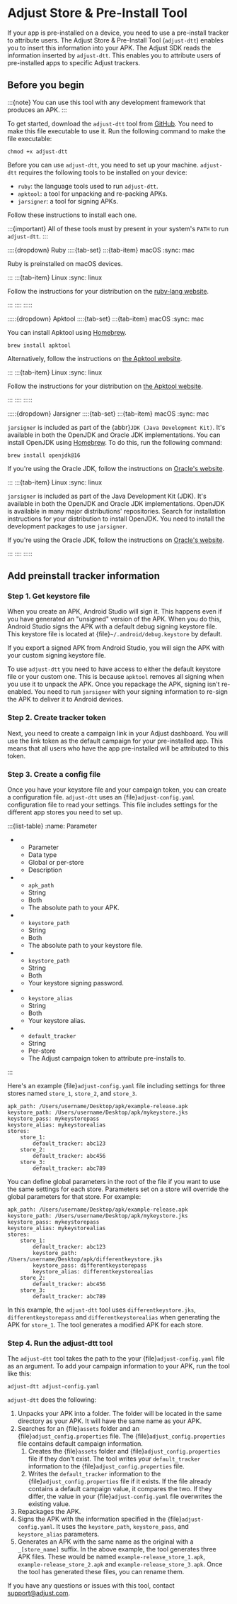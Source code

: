 # Adjust Store & Pre-Install Tool

If your app is pre-installed on a device, you need to use a pre-install tracker to attribute users. The Adjust Store & Pre-Install Tool (`adjust-dtt`) enables you to insert this information into your APK. The Adjust SDK reads the information inserted by `adjust-dtt`. This enables you to attribute users of pre-installed apps to specific Adjust trackers.

## Before you begin

:::{note}
You can use this tool with any development framework that produces an APK.
:::

To get started, download the `adjust-dtt` tool from [GitHub](https://github.com/adjust/android_sdk/blob/master/tools/adjust-dtt). You need to make this file executable to use it. Run the following command to make the file executable:

```{code-block} console
chmod +x adjust-dtt
```

Before you can use `adjust-dtt`, you need to set up your machine. `adjust-dtt` requires the following tools to be installed on your device:

* `ruby`: the language tools used to run `adjust-dtt`.
* `apktool`: a tool for unpacking and re-packing APKs.
* `jarsigner`: a tool for signing APKs.

Follow these instructions to install each one.

:::{important}
All of these tools must by present in your system's `PATH` to run `adjust-dtt`.
:::

::::{dropdown} Ruby
::::{tab-set}
:::{tab-item} macOS
:sync: mac

Ruby is preinstalled on macOS devices.

:::
:::{tab-item} Linux
:sync: linux

Follow the instructions for your distribution on the [ruby-lang website](https://www.ruby-lang.org/en/documentation/installation/).

:::
::::
:::::

:::::{dropdown} Apktool
::::{tab-set}
:::{tab-item} macOS
:sync: mac

You can install Apktool using [Homebrew](https://brew.sh/).

```{code-block} console
brew install apktool
```

Alternatively, follow the instructions on [the Apktool website](https://ibotpeaches.github.io/Apktool/install/).

:::
:::{tab-item} Linux
:sync: linux

Follow the instructions for your distribution on [the Apktool website](https://ibotpeaches.github.io/Apktool/install/).

:::
::::
:::::

:::::{dropdown} Jarsigner
::::{tab-set}
:::{tab-item} macOS
:sync: mac

`jarsigner` is included as part of the {abbr}`JDK (Java Development Kit)`. It's available in both the OpenJDK and Oracle JDK implementations. You can install OpenJDK using [Homebrew](https://brew.sh). To do this, run the following command:

```{code-block} console
brew install openjdk@16
```

If you're using the Oracle JDK, follow the instructions on [Oracle's website](https://docs.oracle.com/en/java/javase/16/install/installation-jdk-macos.html#GUID-E8A251B6-D9A9-4276-ABC8-CC0DAD62EA33).

:::
:::{tab-item} Linux
:sync: linux

`jarsigner` is included as part of the Java Development Kit (JDK). It's available in both the OpenJDK and Oracle JDK implementations. OpenJDK is available in many major distributions' repositories. Search for installation instructions for your distribution to install OpenJDK. You need to install the development packages to use `jarsigner`.

If you're using the Oracle JDK, follow the instructions on [Oracle's website](https://docs.oracle.com/en/java/javase/16/install/installation-jdk-linux-platforms.html#GUID-737A84E4-2EFF-4D38-8E60-3E29D1B884B8).

:::
::::
:::::

## Add preinstall tracker information

### Step 1. Get keystore file

When you create an APK, Android Studio will sign it. This happens even if you have generated an "unsigned" version of the APK. When you do this, Android Studio signs the APK with a default debug signing keystore file. This keystore file is located at {file}`~/.android/debug.keystore` by default.

If you export a signed APK from Android Studio, you will sign the APK with your custom signing keystore file.

To use `adjust-dtt` you need to have access to either the default keystore file or your custom one. This is because `apktool` removes all signing when you use it to unpack the APK. Once you repackage the APK, signing isn't re-enabled. You need to run `jarsigner` with your signing information to re-sign the APK to deliver it to Android devices.

### Step 2. Create tracker token

Next, you need to create a campaign link in your Adjust dashboard. You will use the link token as the default campaign for your pre-installed app. This means that all users who have the app pre-installed will be attributed to this token.

### Step 3. Create a config file

Once you have your keystore file and your campaign token, you can create a configuration file. `adjust-dtt` uses an {file}`adjust-config.yaml` configuration file to read your settings. This file includes settings for the different app stores you need to set up.

:::{list-table}
:name: Parameter

* - Parameter
   - Data type
   - Global or per-store
   - Description
* - `apk_path`
   - String
   - Both
   - The absolute path to your APK.
* - `keystore_path`
   - String
   - Both
   - The absolute path to your keystore file.
* - `keystore_path`
   - String
   - Both
   - Your keystore signing password.
* - `keystore_alias`
   - String
   - Both
   - Your keystore alias.
* - `default_tracker`
   - String
   - Per-store
   - The Adjust campaign token to attribute pre-installs to.

:::

Here's an example {file}`adjust-config.yaml` file including settings for three stores named `store_1`,  `store_2`, and `store_3`.

```{code-block} yaml
apk_path: /Users/username/Desktop/apk/example-release.apk
keystore_path: /Users/username/Desktop/apk/mykeystore.jks
keystore_pass: mykeystorepass
keystore_alias: mykeystorealias
stores:
    store_1:
        default_tracker: abc123
    store_2:
        default_tracker: abc456
    store_3:
        default_tracker: abc789
```

You can define global parameters in the root of the file if you want to use the same settings for each store. Parameters set on a store will override the global parameters for that store. For example:

```{code-block} yaml
apk_path: /Users/username/Desktop/apk/example-release.apk
keystore_path: /Users/username/Desktop/apk/mykeystore.jks
keystore_pass: mykeystorepass
keystore_alias: mykeystorealias
stores:
    store_1:
        default_tracker: abc123
        keystore_path: /Users/username/Desktop/apk/differentkeystore.jks
        keystore_pass: differentkeystorepass
        keystore_alias: differentkeystorealias
    store_2:
        default_tracker: abc456
    store_3:
        default_tracker: abc789
```

In this example, the `adjust-dtt` tool uses `differentkeystore.jks`, `differentkeystorepass` and `differentkeystorealias` when generating the APK for `store_1`. The tool generates a modified APK for each store.

### Step 4. Run the adjust-dtt tool

The `adjust-dtt` tool takes the path to the your {file}`adjust-config.yaml` file as an argument. To add your campaign information to your APK, run the tool like this:

```{code-block} console
adjust-dtt adjust-config.yaml
```

`adjust-dtt` does the following:

1. Unpacks your APK into a folder. The folder will be located in the same directory as your APK. It will have the same name as your APK.
2. Searches for an {file}`assets` folder and an {file}`adjust_config.properties` file. The {file}`adjust_config.properties` file contains default campaign information.
   1. Creates the {file}`assets` folder and {file}`adjust_config.properties` file if they don't exist. The tool writes your `default_tracker` information to the {file}`adjust_config.properties` file.
   2. Writes the `default_tracker` information to the {file}`adjust_config.properties` file if it exists. If the file already contains a default campaign value, it compares the two. If they differ, the value in your {file}`adjust-config.yaml` file overwrites the existing value.
3. Repackages the APK.
4. Signs the APK with the information specified in the {file}`adjust-config.yaml`. It uses the `keystore_path`, `keystore_pass`, and `keystore_alias` parameters.
5. Generates an APK with the same name as the original with a `_[store_name]` suffix. In the above example, the tool generates three APK files. These would be named `example-release_store_1.apk`, `example-release_store_2.apk` and `example-release_store_3.apk`. Once the tool has generated these files, you can rename them.

If you have any questions or issues with this tool, contact <support@adjust.com>.
